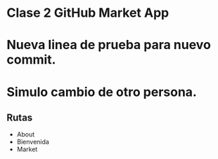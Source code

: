 # Clase 2 GitHub Market App
# Nueva linea de prueba para nuevo commit.
# Simulo cambio de otro persona.

## Rutas

- About
- Bienvenida
- Market    